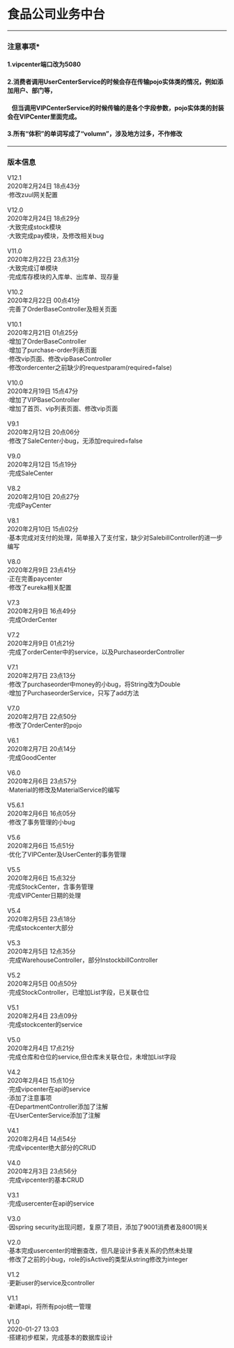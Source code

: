 # 食品公司业务中台
<hr>
<h3>注意事项*</h3>
<h4>1.vipcenter端口改为5080</h4>
<h4>2.消费者调用UserCenterService的时候会存在传输pojo实体类的情况，例如添加用户、部门等，</h4>
<h4>&nbsp;&nbsp;&nbsp;但当调用VIPCenterService的时候传输的是各个字段参数，pojo实体类的封装会在VIPCenter里面完成。</h4>
<h4>3.所有“体积”的单词写成了“volumn”，涉及地方过多，不作修改</h4>
<hr>
<h3>版本信息</h3>
V12.1<br> 2020年2月24日 18点43分<br> ·修改zuul网关配置<br><br>
V12.0<br> 2020年2月24日 18点29分<br> ·大致完成stock模块<br>·大致完成pay模块，及修改相关bug<br><br>
V11.0<br> 2020年2月22日 23点31分<br> ·大致完成订单模块<br>·完成库存模块的入库单、出库单、现存量<br><br>
V10.2<br> 2020年2月22日 00点41分<br> ·完善了OrderBaseController及相关页面<br><br>
V10.1<br> 2020年2月21日 01点25分<br> ·增加了OrderBaseController<br>·增加了purchase-order列表页面<br>·修改vip页面、修改vipBaseController<br>·修改ordercenter之前缺少的requestparam(required=false)<br><br>
V10.0<br> 2020年2月19日 15点47分<br> ·增加了VIPBaseController<br>·增加了首页、vip列表页面、修改vip页面<br><br>
V9.1<br> 2020年2月12日 20点06分<br> ·修改了SaleCenter小bug，无添加required=false<br><br>
V9.0<br> 2020年2月12日 15点19分<br> ·完成SaleCenter<br><br>
V8.2<br> 2020年2月10日 20点27分<br> ·完成PayCenter<br><br>
V8.1<br> 2020年2月10日 15点02分<br> ·基本完成对支付的处理，简单接入了支付宝，缺少对SalebillController的进一步编写<br><br>
V8.0<br> 2020年2月9日 23点41分<br> ·正在完善paycenter<br>·修改了eureka相关配置<br><br>
V7.3<br> 2020年2月9日 16点49分<br> ·完成OrderCenter<br><br>
V7.2<br> 2020年2月9日 01点21分<br> ·完成了orderCenter中的service，以及PurchaseorderController<br><br>
V7.1<br> 2020年2月7日 23点13分<br> ·修改了purchaseorder中money的小bug，将String改为Double<br>·增加了PurchaseorderService，只写了add方法<br><br>
V7.0<br> 2020年2月7日 22点50分<br> ·修改了OrderCenter的pojo<br><br>
V6.1<br> 2020年2月7日 20点14分<br> ·完成GoodCenter<br><br>
V6.0<br>  2020年2月6日 23点57分<br>  ·Material的修改及MaterialService的编写<br><br>
V5.6.1<br> 2020年2月6日 16点05分<br> ·修改了事务管理的小bug<br><br>
V5.6<br>  2020年2月6日 15点51分<br> ·优化了VIPCenter及UserCenter的事务管理<br><br>
V5.5<br>  2020年2月6日 15点32分<br> ·完成StockCenter，含事务管理<br>·完成VIPCenter日期的处理<br><br>
V5.4<br>  2020年2月5日 23点18分<br> ·完成stockcenter大部分<br><br>
V5.3<br>  2020年2月5日 12点35分<br> ·完成WarehouseController，部分InstockbillController<br><br>
V5.2<br>  2020年2月5日 00点50分<br> ·完成StockController，已增加List字段，已关联仓位<br><br>
V5.1<br>  2020年2月4日 23点09分<br> ·完成stockcenter的service<br><br>
V5.0<br>  2020年2月4日 17点21分<br> ·完成仓库和仓位的service,但仓库未关联仓位，未增加List字段<br><br>
V4.2<br>  2020年2月4日 15点10分<br> ·完成vipcenter在api的service<br>·添加了注意事项<br>·在DepartmentController添加了注解<br>·在UserCenterService添加了注解<br><br>
V4.1<br>  2020年2月4日 14点54分<br> ·完成vipcenter绝大部分的CRUD<br><br>
V4.0<br>  2020年2月3日 23点56分<br> ·完成vipcenter的基本CRUD<br><br>
V3.1<br>  ·完成usercenter在api的service<br><br>
V3.0<br>  ·因spring security出现问题，复原了项目，添加了9001消费者及8001网关<br><br>
V2.0<br>  ·基本完成usercenter的增删查改，但凡是设计多表关系的仍然未处理<br>·修改了之前的小bug，role的isActive的类型从string修改为integer<br><br>
V1.2<br>  ·更新user的service及controller<br><br>
V1.1<br>  ·新建api，将所有pojo统一管理<br><br>
V1.0<br>  2020-01-27 13:03<br> ·搭建初步框架，完成基本的数据库设计
